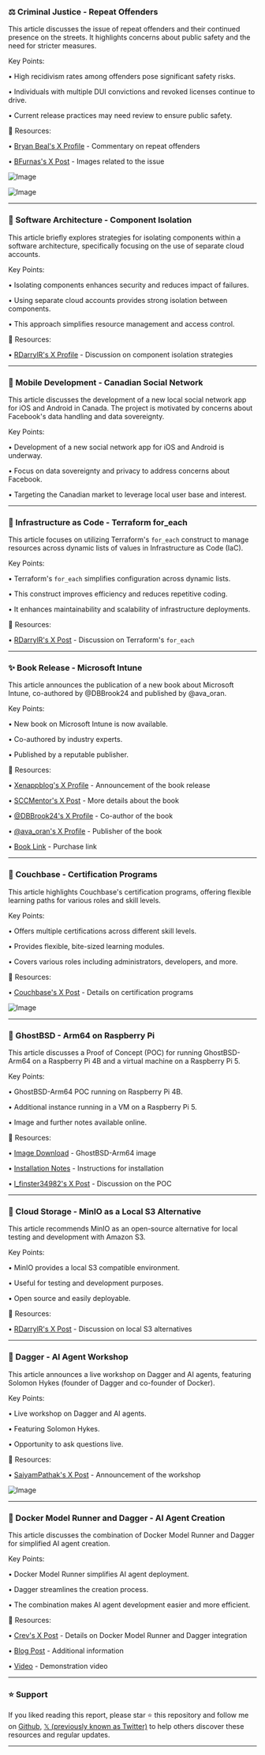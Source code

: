 ### ⚖️ Criminal Justice - Repeat Offenders

This article discusses the issue of repeat offenders and their continued presence on the streets.  It highlights concerns about public safety and the need for stricter measures.


Key Points:

• High recidivism rates among offenders pose significant safety risks.


• Individuals with multiple DUI convictions and revoked licenses continue to drive.


• Current release practices may need review to ensure public safety.



🔗 Resources:

• [Bryan Beal's X Profile](https://x.com/bryanrbeal) - Commentary on repeat offenders

• [BFurnas's X Post](https://x.com/bfurnas/status/1906324684766941631) - Images related to the issue


![Image](https://pbs.twimg.com/media/GnSgMk3WoAE22_m?format=jpg&name=small)

![Image](https://pbs.twimg.com/media/GnSgMk2XgAA76SR?format=jpg&name=small)


---

### 🤖 Software Architecture - Component Isolation

This article briefly explores strategies for isolating components within a software architecture, specifically focusing on the use of separate cloud accounts.


Key Points:

• Isolating components enhances security and reduces impact of failures.


• Using separate cloud accounts provides strong isolation between components.


• This approach simplifies resource management and access control.



🔗 Resources:

• [RDarrylR's X Profile](https://x.com/RDarrylR) - Discussion on component isolation strategies


---

### 🚀 Mobile Development - Canadian Social Network

This article discusses the development of a new local social network app for iOS and Android in Canada.  The project is motivated by concerns about Facebook's data handling and data sovereignty.


Key Points:

• Development of a new social network app for iOS and Android is underway.


• Focus on data sovereignty and privacy to address concerns about Facebook.


• Targeting the Canadian market to leverage local user base and interest.


---

### 🤖 Infrastructure as Code - Terraform for_each

This article focuses on utilizing Terraform's `for_each` construct to manage resources across dynamic lists of values in Infrastructure as Code (IaC).


Key Points:

• Terraform's `for_each` simplifies configuration across dynamic lists.


• This construct improves efficiency and reduces repetitive coding.


• It enhances maintainability and scalability of infrastructure deployments.



🔗 Resources:

• [RDarrylR's X Post](https://x.com/RDarrylR/status/1906393161750171986) - Discussion on Terraform's `for_each`


---

### ✨ Book Release - Microsoft Intune

This article announces the publication of a new book about Microsoft Intune, co-authored by  @DBBrook24 and published by @ava_oran.


Key Points:

• New book on Microsoft Intune is now available.


• Co-authored by industry experts.


• Published by a reputable publisher.


🔗 Resources:

• [Xenappblog's X Profile](https://x.com/xenappblog) - Announcement of the book release

• [SCCMentor's X Post](https://x.com/SCCMentor/status/1906100280107974762) - More details about the book

• [@DBBrook24's X Profile](https://x.com/DBBrook24) - Co-author of the book

• [@ava_oran's X Profile](https://x.com/ava_oran) - Publisher of the book

• [Book Link](https://t.co/Zu04QsOkb6) - Purchase link


---

### 🚀 Couchbase - Certification Programs

This article highlights Couchbase's certification programs, offering flexible learning paths for various roles and skill levels.


Key Points:

• Offers multiple certifications across different skill levels.


• Provides flexible, bite-sized learning modules.


• Covers various roles including administrators, developers, and more.



🔗 Resources:

• [Couchbase's X Post](https://x.com/couchbase/status/1906346955975909841) - Details on certification programs

![Image](https://pbs.twimg.com/media/GnS0b-rW0AA2LwX?format=jpg&name=small)


---

### 🤖 GhostBSD - Arm64 on Raspberry Pi

This article discusses a Proof of Concept (POC) for running GhostBSD-Arm64 on a Raspberry Pi 4B and a virtual machine on a Raspberry Pi 5.


Key Points:

• GhostBSD-Arm64 POC running on Raspberry Pi 4B.


• Additional instance running in a VM on a Raspberry Pi 5.


• Image and further notes available online.


🔗 Resources:

• [Image Download](http://ghostbsdarm64.hopto.org/packages/Ghost14_5G_selfbuilt_raspi4b_Feb27_2.img.xz) - GhostBSD-Arm64 image

• [Installation Notes](https://ghostbsd-arm64.blogspot.com/2023/12/how-to-install-ghostbsd-arm64-into-usb.html) - Instructions for installation

• [l_finster34982's X Post](https://x.com/l_finster34982/status/1906119245387501758) - Discussion on the POC


---

### 🤖 Cloud Storage - MinIO as a Local S3 Alternative

This article recommends MinIO as an open-source alternative for local testing and development with Amazon S3.


Key Points:

• MinIO provides a local S3 compatible environment.


• Useful for testing and development purposes.


• Open source and easily deployable.



🔗 Resources:

• [RDarrylR's X Post](https://x.com/RDarrylR/status/1906345639635521642) - Discussion on local S3 alternatives


---

### 🚀 Dagger - AI Agent Workshop

This article announces a live workshop on Dagger and AI agents, featuring Solomon Hykes (founder of Dagger and co-founder of Docker).


Key Points:

• Live workshop on Dagger and AI agents.


• Featuring Solomon Hykes.


• Opportunity to ask questions live.



🔗 Resources:

• [SaiyamPathak's X Post](https://x.com/SaiyamPathak/status/1904433074454290500) - Announcement of the workshop

![Image](https://pbs.twimg.com/media/Gm3nlQDaIAAUHVf?format=png&name=small)


---

### 🚀 Docker Model Runner and Dagger - AI Agent Creation

This article discusses the combination of Docker Model Runner and Dagger for simplified AI agent creation.


Key Points:

• Docker Model Runner simplifies AI agent deployment.


• Dagger streamlines the creation process.


• The combination makes AI agent development easier and more efficient.



🔗 Resources:

• [Crev's X Post](https://x.com/_crev_/status/1905659987981893902) - Details on Docker Model Runner and Dagger integration

• [Blog Post](https://me.winsos.net/posts/2025-03-28-docker-model-runner-and-dagger/) - Additional information

• [Video](https://t.co/hEyQlfY28R) - Demonstration video


---

### ⭐️ Support

If you liked reading this report, please star ⭐️ this repository and follow me on [Github](https://github.com/Drix10), [𝕏 (previously known as Twitter)](https://x.com/DRIX_10_) to help others discover these resources and regular updates.

---